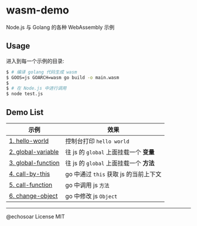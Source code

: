 # wasm-demo
Node.js 与 Golang 的各种 WebAssembly 示例

## Usage

进入到每一个示例的目录:

```bash
$ # 编译 golang 代码生成 wasm
$ GOOS=js GOARCH=wasm go build -o main.wasm
$
$ # 在 Node.js 中进行调用
$ node test.js
```

## Demo List
| 示例 | 效果 |
|---|---|
| [1. hello-world](./hello-world) | 控制台打印 `hello world` |
| [2. global-variable](./global-variable) | 往 js 的 `global` 上面挂载一个 **变量** |
| [3. global-function](./global-function) | 往 js 的 `global` 上面挂载一个 **方法** |
| [4. call-by-this](./call-by-this) | go 中通过 `this` 获取 js 的当前上下文 |
| [5. call-function](./call-function) | go 中调用 js `方法` |
| [6. change-object](./change-object) | go 中修改 js `Object` |

---

@echosoar License MIT